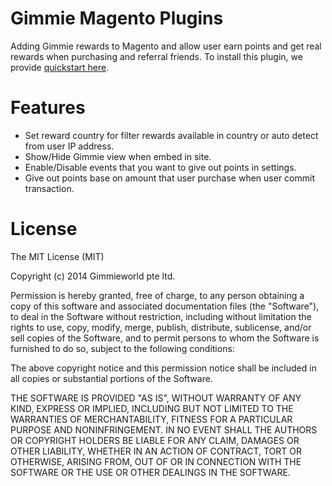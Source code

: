 # Gimmie Magento Plugins

Adding Gimmie rewards to Magento and allow user earn points and get real rewards when purchasing and referral friends.
To install this plugin, we provide [quickstart here](https://github.com/gimmie/quickstart/blob/master/magento.md).

# Features

- Set reward country for filter rewards available in country or auto detect from user IP address.
- Show/Hide Gimmie view when embed in site.
- Enable/Disable events that you want to give out points in settings.
- Give out points base on amount that user purchase when user commit transaction.

# License
The MIT License (MIT)

Copyright (c) 2014 Gimmieworld pte ltd.

Permission is hereby granted, free of charge, to any person obtaining a copy
of this software and associated documentation files (the "Software"), to deal
in the Software without restriction, including without limitation the rights
to use, copy, modify, merge, publish, distribute, sublicense, and/or sell
copies of the Software, and to permit persons to whom the Software is
furnished to do so, subject to the following conditions:

The above copyright notice and this permission notice shall be included in all
copies or substantial portions of the Software.

THE SOFTWARE IS PROVIDED "AS IS", WITHOUT WARRANTY OF ANY KIND, EXPRESS OR
IMPLIED, INCLUDING BUT NOT LIMITED TO THE WARRANTIES OF MERCHANTABILITY,
FITNESS FOR A PARTICULAR PURPOSE AND NONINFRINGEMENT. IN NO EVENT SHALL THE
AUTHORS OR COPYRIGHT HOLDERS BE LIABLE FOR ANY CLAIM, DAMAGES OR OTHER
LIABILITY, WHETHER IN AN ACTION OF CONTRACT, TORT OR OTHERWISE, ARISING FROM,
OUT OF OR IN CONNECTION WITH THE SOFTWARE OR THE USE OR OTHER DEALINGS IN THE
SOFTWARE.
